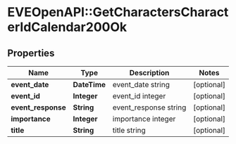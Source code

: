 # EVEOpenAPI::GetCharactersCharacterIdCalendar200Ok

## Properties
Name | Type | Description | Notes
------------ | ------------- | ------------- | -------------
**event_date** | **DateTime** | event_date string | [optional] 
**event_id** | **Integer** | event_id integer | [optional] 
**event_response** | **String** | event_response string | [optional] 
**importance** | **Integer** | importance integer | [optional] 
**title** | **String** | title string | [optional] 


